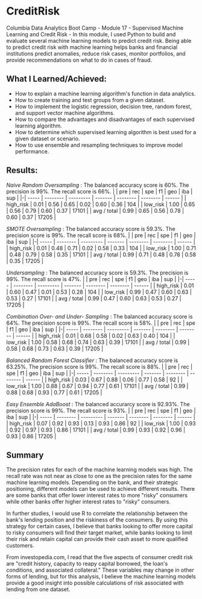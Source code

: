 # CreditRisk
Columbia Data Analytics Boot Camp - Module 17 - Supervised Machine Learning and Credit Risk - In this module, I used Python to build and evaluate several machine learning models to predict credit risk. Being able to predict credit risk with machine learning helps banks and financial institutions predict anomalies, reduce risk cases, monitor portfolios, and provide recommendations on what to do in cases of fraud.

## What I Learned/Achieved:
- How to explain a machine learning algorithm's function in data analytics.
- How to create training and test groups from a given dataset.
- How to implement the logistic regression, decision tree, random forest, and support vector machine algorithms.
- How to compare the advantages and disadvantages of each supervised learning algorithm.
- How to determine which supervised learning algorithm is best used for a given dataset or scenario.
- How to use ensemble and resampling techniques to improve model performance.

## Results:
*Naive Random Oversampling* :
The balanced accuracy score is 60%. The precision is 99%. The recall score is 66%.
| | pre   |    rec   |    spe    |    f1   |    geo   |    iba   |    sup |
|-| ----- | -------- | --------- | ------- | -------- | -------- | ------ |
| high_risk |    0.01   |   0.56   |   0.65  |    0.02   |   0.60    |  0.36 |  104 |
| low_risk  |  1.00    |  0.65   |   0.56   |   0.79   |   0.60   |   0.37 |   17101 |
| avg / total |  0.99   |   0.65   | 0.56   |   0.78   |   0.60   |   0.37 |  17205 |

*SMOTE Oversampling* :
The balanced accuracy score is 59.3%. The precision score is 99%. The recall score is 68%.
| | pre   |    rec   |    spe    |    f1   |    geo   |    iba   |    sup |
|-| ----- | -------- | --------- | ------- | -------- | -------- | ------ |
| high_risk |    0.01   |   0.48   |   0.71  |    0.02   |   0.58    |  0.33 |  104 |
| low_risk  |  1.00    |  0.71   |   0.48   |   0.79   |   0.58   |   0.35 |   17101 |
| avg / total |  0.99   |   0.71   | 0.48   |   0.78   |   0.58   |   0.35 |  17205 |

*Undersampling* :
The balanced accuracy score is 59.3%. The precision is 99%. The recall score is 47%.
| | pre   |    rec   |    spe    |    f1   |    geo   |    iba   |    sup |
|-| ----- | -------- | --------- | ------- | -------- | -------- | ------ |
| high_risk |    0.01   |   0.60   |  0.47  |   0.01  |   0.53   |  0.28  |    104 |
| low_risk  |  0.99    |  0.47   |   0.60   |   0.63  |   0.53   |  0.27  |  17101 |
| avg / total |  0.99   |   0.47   | 0.60   |   0.63  |   0.53   |  0.27  |  17205 |

*Combination Over- and Under- Sampling* :
The balanced accuracy score is 64%. The precision score is 99%. The recall score is 58%.
| | pre   |    rec   |    spe    |    f1   |    geo   |    iba   |    sup |
|-| ----- | -------- | --------- | ------- | -------- | -------- | ------ |
| high_risk |  0.01    |   0.68   |  0.58  |   0.02  |   0.63   |  0.40  |    104 |
| low_risk  |  1.00    |   0.58   |  0.68   |   0.74  |   0.63   |  0.39  |  17101 |
| avg / total |  0.99  |   0.58   |  0.68   |   0.73  |   0.63   |  0.39  |  17205 |

*Balanced Random Forest Classifier* :
The balanced accuracy score is 63.25%. The precision score is 99%. The recall score is 88%. 
| | pre   |    rec   |    spe    |    f1   |    geo   |    iba   |    sup |
|-| ----- | -------- | --------- | ------- | -------- | -------- | ------ |
| high_risk |  0.03    |   0.67   |  0.88  |   0.06  |   0.77   |  0.58  |    92 |
| low_risk  |  1.00    |   0.88   |  0.67   |   0.94  |   0.77   |  0.61  |  17101 |
| avg / total |  0.99  |   0.88   |  0.68   |   0.93  |   0.77   |  0.61  |  17205 |

*Easy Ensemble AdaBoost* :
The balanced accurarcy score is 92.93%. The precision score is 99%. The recall score is 93%. 
| | pre   |    rec   |    spe    |    f1   |    geo   |    iba   |    sup |
|-| ----- | -------- | --------- | ------- | -------- | -------- | ------ |
| high_risk |  0.07    |   0.92   |  0.93  |   0.13  |   0.93   |  0.86  |    92 |
| low_risk  |  1.00    |   0.93   |  0.92   |   0.97  |   0.93   |  0.86  |  17101 |
| avg / total |  0.99  |   0.93   |  0.92   |   0.96  |   0.93   |  0.86  |  17205 |

## Summary
The precision rates for each of the machine learning models was high. The recall rate was not near as close to one as the precision rates for the same machine learning models. Depending on the bank, and their strategic positioning, different models can be used to achieve different results. There are some banks that offer lower interest rates to more "risky" consumers while other banks offer higher interest rates to "risky" consumers.

In further studies, I would use R to correlate the relationship between the bank's lending position and the riskiness of the consumers. By using this strategy for certain cases, I believe that banks looking to offer more capital to risky consumers will find their target market, while banks looking to limit their risk and retain capital can provide their cash asset to more qualified customers.

From investopedia.com, I read that the five aspects of consumer credit risk are "credit history, capacity to reapy capital borrowed, the loan's conditions, and associated collateral." These variables may change in other forms of lending, but for this analysis, I believe the machine learning models provide a good insight into possible calculations of risk associated with lending from one dataset.
